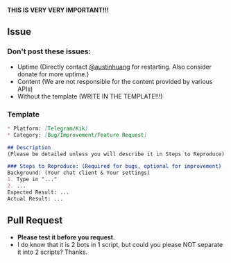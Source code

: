 **THIS IS VERY VERY IMPORTANT!!!**

## Issue
### Don't post these issues:
* Uptime (Directly contact [@austinhuang](http://telegram.me/austinhuang) for restarting. Also consider donate for more uptime.)
* Content (We are not responsible for the content provided by various APIs)
* Without the template (WRITE IN THE TEMPLATE!!!)

### Template
```markdown
* Platform: [Telegram/Kik]
* Category: [Bug/Improvement/Feature Request]

## Description
(Please be detailed unless you will describe it in Steps to Reproduce)

### Steps to Reproduce: (Required for bugs, optional for improvement)
Background: (Your chat client & Your settings)
1. Type in "..."
2. ...
Expected Result: ...
Actual Result: ...
```

## Pull Request
* **Please test it before you request.**
* I do know that it is 2 bots in 1 script, but could you please NOT separate it into 2 scripts? Thanks.
